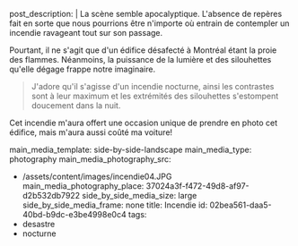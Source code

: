 post_description: |
  La scène semble apocalyptique. L'absence de repères fait en sorte que nous pourrions être n'importe où entrain de contempler un incendie ravageant tout sur son&nbsp;passage.
  
  Pourtant, il ne s'agit que d'un édifice désafecté à Montréal étant la proie des flammes. Néanmoins, la puissance de la lumière et des silouhettes qu'elle dégage frappe notre&nbsp;imaginaire.
  
  > J'adore qu'il s'agisse d'un incendie nocturne, ainsi les contrastes sont à leur maximum et les extrémités des silouhettes s'estompent doucement dans la&nbsp;nuit.
  
  Cet incendie m'aura offert une occasion unique de prendre en photo cet édifice, mais m'aura aussi coûté ma&nbsp;voiture!
  
main_media_template: side-by-side-landscape
main_media_type: photography
main_media_photography_src:
  - /assets/content/images/incendie04.JPG
main_media_photography_place: 37024a3f-f472-49d8-af97-d2b532db7922
side_by_side_media_size: large
side_by_side_media_frame: none
title: Incendie
id: 02bea561-daa5-40bd-b9dc-e3be4998e0c4
tags:
  - desastre
  - nocturne
